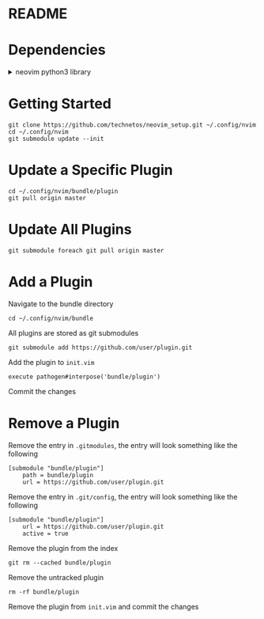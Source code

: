 # README

# Dependencies
<details>
<summary>neovim python3 library</summary>

```
pip3 install --user neovim
```
</details>

# Getting Started
```
git clone https://github.com/technetos/neovim_setup.git ~/.config/nvim
cd ~/.config/nvim
git submodule update --init
```

# Update a Specific Plugin
```
cd ~/.config/nvim/bundle/plugin
git pull origin master
```

# Update All Plugins
```
git submodule foreach git pull origin master
```

# Add a Plugin
Navigate to the bundle directory
```
cd ~/.config/nvim/bundle
```

All plugins are stored as git submodules
```
git submodule add https://github.com/user/plugin.git
```

Add the plugin to `init.vim`
```
execute pathogen#interpose('bundle/plugin')
```

Commit the changes

# Remove a Plugin
Remove the entry in `.gitmodules`, the entry will look something like the
following

```
[submodule "bundle/plugin"]
	path = bundle/plugin
	url = https://github.com/user/plugin.git
```

Remove the entry in `.git/config`, the entry will look something like the
following

```
[submodule "bundle/plugin"]
	url = https://github.com/user/plugin.git
	active = true
```

Remove the plugin from the index

```
git rm --cached bundle/plugin
```

Remove the untracked plugin
```
rm -rf bundle/plugin
```

Remove the plugin from `init.vim` and commit the changes
